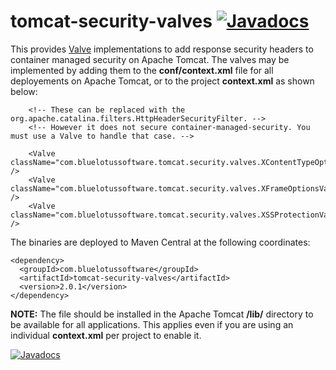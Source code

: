 # tomcat-security-valves [![Javadocs](http://www.javadoc.io/badge/com.bluelotussoftware/tomcat-security-valves/1.0.0.svg)](http://www.javadoc.io/doc/com.bluelotussoftware/tomcat-security-valves/1.0.0)
This provides [Valve](https://tomcat.apache.org/tomcat-8.5-doc/api/org/apache/catalina/Valve.html) implementations to add response security headers to container managed security on Apache Tomcat. The valves may be implemented by adding them to the **conf/context.xml** file for all deployements on Apache Tomcat, or to the project **context.xml** as shown below:
```
    <!-- These can be replaced with the org.apache.catalina.filters.HttpHeaderSecurityFilter. -->
    <!-- However it does not secure container-managed-security. You must use a Valve to handle that case. -->

    <Valve className="com.bluelotussoftware.tomcat.security.valves.XContentTypeOptionsValve" />
    <Valve className="com.bluelotussoftware.tomcat.security.valves.XFrameOptionsValve" />
    <Valve className="com.bluelotussoftware.tomcat.security.valves.XSSProtectionValve" />
```
The binaries are deployed to Maven Central at the following coordinates:
```
<dependency>
  <groupId>com.bluelotussoftware</groupId>
  <artifactId>tomcat-security-valves</artifactId>
  <version>2.0.1</version>
</dependency>
```
**NOTE:** The file should be installed in the Apache Tomcat **/lib/** directory to be available for all applications. This applies even if you are using an individual **context.xml** per project to enable it.

[![Javadocs](http://www.javadoc.io/badge/com.bluelotussoftware/tomcat-security-valves/1.0.0.svg)](http://www.javadoc.io/doc/com.bluelotussoftware/tomcat-security-valves/1.0.0)

